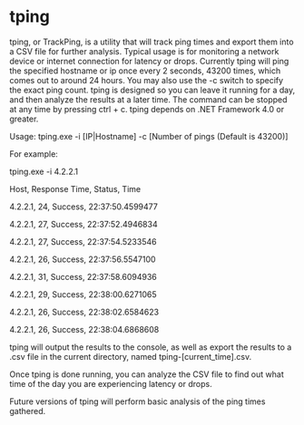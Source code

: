 # tping
tping, or TrackPing, is a utility that will track ping times and export them into a CSV file for further analysis. Typical usage is for monitoring a network device or internet connection for latency or drops. Currently tping will ping the specified hostname or ip once every 2 seconds, 43200 times, which comes out to around 24 hours. You may also use the -c switch to specify the exact ping count. tping is designed so you can leave it running for a day, and then analyze the results at a later time. The command can be stopped at any time by pressing ctrl + c. tping depends on .NET Framework 4.0 or greater.

Usage:
tping.exe -i [IP|Hostname] -c [Number of pings (Default is 43200)]

For example:

tping.exe -i 4.2.2.1

Host, Response Time, Status, Time

4.2.2.1, 24, Success, 22:37:50.4599477

4.2.2.1, 27, Success, 22:37:52.4946834

4.2.2.1, 27, Success, 22:37:54.5233546

4.2.2.1, 26, Success, 22:37:56.5547100

4.2.2.1, 31, Success, 22:37:58.6094936

4.2.2.1, 29, Success, 22:38:00.6271065

4.2.2.1, 26, Success, 22:38:02.6584623

4.2.2.1, 26, Success, 22:38:04.6868608

tping will output the results to the console, as well as export the results to a .csv file in the current directory, named tping-[current_time].csv.

Once tping is done running, you can analyze the CSV file to find out what time of the day you are experiencing latency or drops.

Future versions of tping will perform basic analysis of the ping times gathered.
